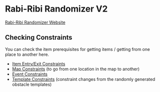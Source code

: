 # Rabi-Ribi Randomizer V2

[Rabi-Ribi Randomizer Website](https://wcko87.github.io/rabiribi-randomizer/)

## Checking Constraints

You can check the item prerequisites for getting items / getting from one place to another here.

* [Item Entry/Exit Constraints](constraints.txt)
* [Map Constraints](constraints.txt) (to go from one location in the map to another)
* [Event Constraints](dataparser.py#L58)
* [Template Constraints](maptemplates/template_constraints.txt) (constraint changes from the randomly generated obstacle templates)
